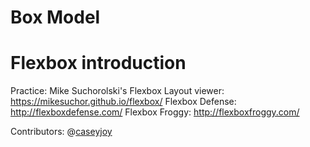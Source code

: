 # Box Model
# Flexbox introduction

Practice:
Mike Suchorolski's Flexbox Layout viewer: https://mikesuchor.github.io/flexbox/
Flexbox Defense: http://flexboxdefense.com/
Flexbox Froggy: http://flexboxfroggy.com/

Contributors:
@[caseyjoy](https://github.com/caseyjoy)